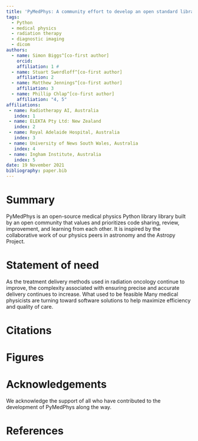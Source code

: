 ```yaml
---
title: 'PyMedPhys: A community effort to develop an open standard library for Medical Physics in Python'
tags:
  - Python
  - medical physics
  - radiation therapy
  - diagnostic imaging
  - dicom
authors:
  - name: Simon Biggs^[co-first author]
    orcid: 
    affiliation: 1 #
  - name: Stuart Swerdloff^[co-first author]
    affiliation: 2
  - name: Matthew Jennings^[co-first author]
    affiliation: 3
  - name: Phillip Chlap^[co-first author]
    affiliation: "4, 5"
affiliations:
 - name: Radiotherapy AI, Australia
   index: 1
 - name: ELEKTA Pty Ltd: New Zealand
   index: 2
 - name: Royal Adelaide Hospital, Australia
   index: 3
 - name: University of News South Wales, Australia
   index: 4
 - name: Ingham Institute, Australia
   index: 5
date: 19 November 2021
bibliography: paper.bib
---
```


# Summary

PyMedPhys is an open-source medical physics Python library library built by an
open community that values and prioritizes code sharing, review, improvement, and
learning from each other. It is inspired by the collaborative work of our physics
peers in astronomy and the Astropy Project.

# Statement of need

As the treatment delivery methods used in radiation oncology continue to improve,
the complexity associated with ensuring precise and accurate delivery continues to
increase. What used to be feasible Many medical physicists are turning toward software solutions to help
maximize efficiency and quality of care. 

# Citations

# Figures

# Acknowledgements

We acknowledge the support of all who have contributed to the development of PyMedPhys along the way. 

# References
